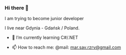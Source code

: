 ### Hi there 👋

I am trying to become junior developer

I live near Gdynia - Gdańsk / Poland.
- 🌱 I’m currently learning C#/.NET

- 📫 How to reach me: @mail: mar.sav.rzrv@gmail.com
